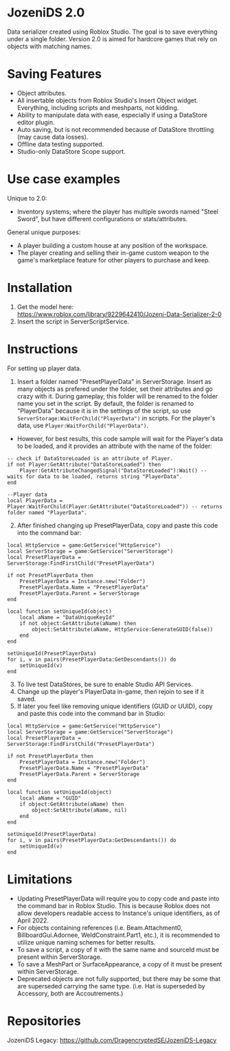 # JozeniDS 2.0
Data serializer created using Roblox Studio. The goal is to save everything under a single folder. Version 2.0 is aimed for hardcore games that rely on objects with matching names.

# Saving Features
- Object attributes.
- All insertable objects from Roblox Studio's Insert Object widget. Everything, including scripts and meshparts, not kidding.
- Ability to manipulate data with ease, especially if using a DataStore editor plugin.
- Auto saving, but is not recommended because of DataStore throttling (may cause data losses).
- Offline data testing supported.
- Studio-only DataStore Scope support.

# Use case examples
Unique to 2.0:
- Inventory systems; where the player has multiple swords named "Steel Sword", but have different configurations or stats/attributes.

General unique purposes:
- A player building a custom house at any position of the workspace. 
- The player creating and selling their in-game custom weapon to the game's marketplace feature for other players to purchase and keep.

# Installation
1. Get the model here: https://www.roblox.com/library/9229642410/Jozeni-Data-Serializer-2-0
2. Insert the script in ServerScriptService.

# Instructions
For setting up player data.

1. Insert a folder named "PresetPlayerData" in ServerStorage. Insert as many objects as prefered under the folder, set their attributes and go crazy with it. During gameplay, this folder will be renamed to the folder name you set in the script. By default, the folder is renamed to "PlayerData" because it is in the settings of the script, so use `ServerStorage:WaitForChild("PlayerData")` in scripts. For the player's data, use `Player:WaitForChild("PlayerData")`.
* However, for best results, this code sample will wait for the Player's data to be loaded, and it provides an attribute with the name of the folder:
```
-- check if DataStoreLoaded is an attribute of Player.
if not Player:GetAttribute("DataStoreLoaded") then
	Player:GetAttributeChangedSignal("DataStoreLoaded"):Wait() -- waits for data to be loaded, returns string "PlayerData".
end

--Player data
local PlayerData = Player:WaitForChild(Player:GetAttribute("DataStoreLoaded")) -- returns folder named "PlayerData".
```
2. After finished changing up PresetPlayerData, copy and paste this code into the command bar:
```
local HttpService = game:GetService("HttpService")
local ServerStorage = game:GetService("ServerStorage")
local PresetPlayerData = ServerStorage:FindFirstChild("PresetPlayerData")

if not PresetPlayerData then
	PresetPlayerData = Instance.new("Folder")
	PresetPlayerData.Name = "PresetPlayerData"
	PresetPlayerData.Parent = ServerStorage
end

local function setUniqueId(object)
	local aName = "DataUniqueKeyId"
	if not object:GetAttribute(aName) then
		object:SetAttribute(aName, HttpService:GenerateGUID(false))
	end
end

setUniqueId(PresetPlayerData)
for i, v in pairs(PresetPlayerData:GetDescendants()) do
	setUniqueId(v)
end
```
3. To live test DataStores, be sure to enable Studio API Services.
4. Change up the player's PlayerData in-game, then rejoin to see if it saved.
5. If later you feel like removing unique identifiers (GUID or UUID), copy and paste this code into the command bar in Studio:
```
local HttpService = game:GetService("HttpService")
local ServerStorage = game:GetService("ServerStorage")
local PresetPlayerData = ServerStorage:FindFirstChild("PresetPlayerData")

if not PresetPlayerData then
    PresetPlayerData = Instance.new("Folder")
    PresetPlayerData.Name = "PresetPlayerData"
    PresetPlayerData.Parent = ServerStorage
end

local function setUniqueId(object)
    local aName = "GUID"
    if object:GetAttribute(aName) then
        object:SetAttribute(aName, nil)
    end
end

setUniqueId(PresetPlayerData)
for i, v in pairs(PresetPlayerData:GetDescendants()) do
    setUniqueId(v)
end
```

# Limitations
- Updating PresetPlayerData will require you to copy code and paste into the command bar in Roblox Studio. This is because Roblox does not allow developers readable access to Instance's unique identifiers, as of April 2022.
- For objects containing references (i.e. Beam.Attachment0, BillboardGui.Adornee, WeldConstraint.Part1, etc.), it is recommended to utilize unique naming schemes for better results.
- To save a script, a copy of it with the same name and sourceId must be present within ServerStorage.
- To save a MeshPart or SurfaceAppearance, a copy of it must be present within ServerStorage.
- Deprecated objects are not fully supported, but there may be some that are superseded carrying the same type. (i.e. Hat is superseded by Accessory, both are Accoutrements.)

# Repositories
JozeniDS Legacy: https://github.com/DragencryptedSE/JozeniDS-Legacy
